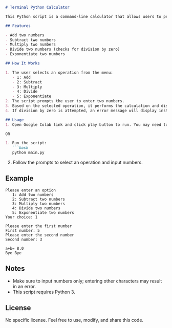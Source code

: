 ```markdown
# Terminal Python Calculator

This Python script is a command-line calculator that allows users to perform basic arithmetic operations: addition, subtraction, multiplication, division, and exponentiation.

## Features

- Add two numbers
- Subtract two numbers
- Multiply two numbers
- Divide two numbers (checks for division by zero)
- Exponentiate two numbers

## How It Works

1. The user selects an operation from the menu:
   - 1: Add
   - 2: Subtract
   - 3: Multiply
   - 4: Divide
   - 5: Exponentiate
2. The script prompts the user to enter two numbers.
3. Based on the selected operation, it performs the calculation and displays the result.
4. If division by zero is attempted, an error message will display instead of a result.

## Usage
1. Open Google Colab link and click play button to run. You may need to sign in to Google to run the code.

OR

1. Run the script:
   ```bash
   python main.py
   ```
2. Follow the prompts to select an operation and input numbers.

## Example

```plaintext
Please enter an option
   1: Add two numbers
   2: Subtract two numbers
   3: Multiply two numbers
   4: Divide two numbers
   5: Exponentiate two numbers
Your choice: 1

Please enter the first number
First number: 5
Please enter the second number
Second number: 3

a+b= 8.0
Bye Bye
```

## Notes

- Make sure to input numbers only; entering other characters may result in an error.
- This script requires Python 3.

## License

No specific license. Feel free to use, modify, and share this code.
